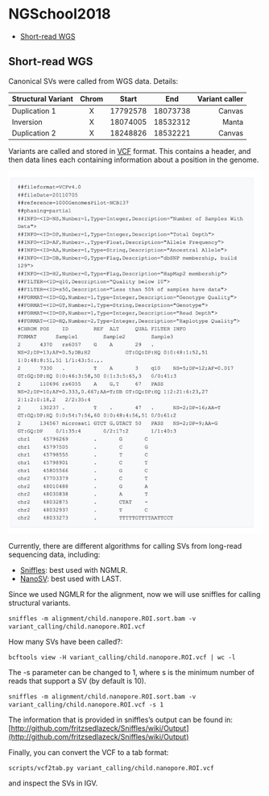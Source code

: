 # NGSchool2018

* [Short-read WGS](#srwgs)

## Short-read WGS

Canonical SVs were called from WGS data. Details:

| Structural Variant | Chrom | Start    | End      | Variant caller |
| ------------------ |:-----:| :-------:| :------: | --------------:|
| Duplication 1      | X     | 17792578 | 18073738 | Canvas         |
| Inversion          | X     | 18074005 | 18532312 | Manta          |
| Duplication 2      | X     | 18248826 | 18532221 | Canvas         |


Variants are called and stored in [VCF](http://samtools.github.io/hts-specs/VCFv4.2.pdf) format. This contains a header, and then data lines each containing information about a position in the genome.

<img src="//raw.githubusercontent.com/alsanju/train_malta_nanopore/master/images/vcf.png" alt="img_3" class="inline"/>

Currently, there are different algorithms for calling SVs from long-read sequencing data, including:
-	[Sniffles](http://github.com/fritzsedlazeck/Sniffles): best used with NGMLR. 
-	[NanoSV](http://github.com/philres/ngmlr): best used with LAST.

Since we used NGMLR for the alignment, now we will use sniffles for calling structural variants.

```
sniffles -m alignment/child.nanopore.ROI.sort.bam -v variant_calling/child.nanopore.ROI.vcf
```

How many SVs have been called?:

```
bcftools view -H variant_calling/child.nanopore.ROI.vcf | wc -l
```

The -s parameter can be changed to 1, where s is the minimum number of reads that support a SV (by default is 10).

```
sniffles -m alignment/child.nanopore.ROI.sort.bam -v variant_calling/child.nanopore.ROI.vcf -s 1
```

The information that is provided in sniffles’s output can be found in:
[http://github.com/fritzsedlazeck/Sniffles/wiki/Output](http://github.com/fritzsedlazeck/Sniffles/wiki/Output)


Finally, you can convert the VCF to a tab format:

```
scripts/vcf2tab.py variant_calling/child.nanopore.ROI.vcf
```

and inspect the SVs in IGV.
